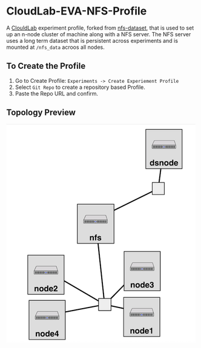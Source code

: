 # CloudLab-EVA-NFS-Profile

A [ClouldLab](https://cloudlab.us/) experiment profile, forked from [nfs-dataset](https://github.com/lbstoller/nfs-dataset), that is used to set up an n-node cluster of machine along with a NFS server. The NFS server uses a long term dataset that is persistent across experiments and is mounted at `/nfs_data` acroos all nodes.

## To Create the Profile
1) Go to Create Profile: `Experiments -> Create Experiement Profile`
2) Select `Git Repo` to create a repository based Profile.
3) Paste the Repo URL and confirm.

## Topology Preview
![Topology Preview](Topology_Preview.png)